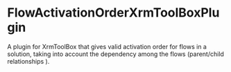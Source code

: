 # FlowActivationOrderXrmToolBoxPlugin
A plugin for XrmToolBox that gives valid activation order for flows in a solution, taking into account the dependency among the flows (parent/child relationships ).
